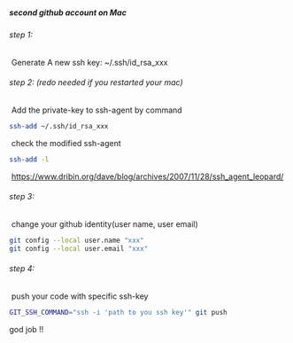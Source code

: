 ##### second github account on Mac

###### step 1: 

​			Generate A new ssh key: ~/.ssh/id_rsa_xxx

###### step 2:  (redo needed if you restarted your mac)

​			Add the private-key to ssh-agent by command 

```bash
ssh-add ~/.ssh/id_rsa_xxx
```

​			check the modified ssh-agent

```bash
ssh-add -l
```

​			https://www.dribin.org/dave/blog/archives/2007/11/28/ssh_agent_leopard/

###### step 3:

​			change your github identity(user name, user email)

```bash
git config --local user.name "xxx"
git config --local user.email "xxx"
```

###### step 4:

​			push your code with specific ssh-key

```bash
GIT_SSH_COMMAND="ssh -i 'path to you ssh key'" git push
```



god job !!
